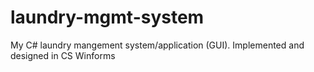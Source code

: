 # laundry-mgmt-system
My C# laundry mangement system/application (GUI). Implemented and designed in CS Winforms
